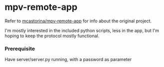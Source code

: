 # mpv-remote-app

Refer to [mcastorina/mpv-remote-app](https://github.com/mcastorina/mpv-remote-app) for info about the original project. 

I'm mostly interested in the included python scripts, less in the app, but I'm hoping to keep the protocol mostly functional. 

### Prerequisite
Have server/server.py running, with a password as parameter

